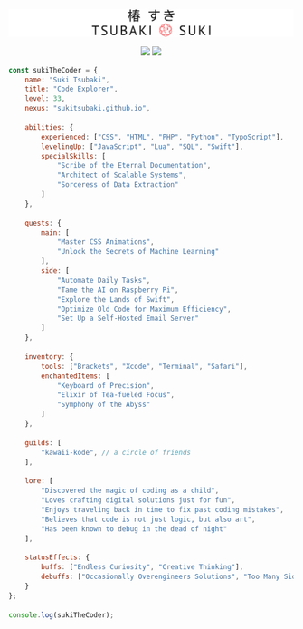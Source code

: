 ![Name banner](banner2.png)
<p align="center">
  <a href="https://github.com/anuraghazra/github-readme-stats"><img src="https://github-stats-omega-ebon.vercel.app/api?username=sukitsubaki&layout=donut&show_icons=true&number_format=short&bg_color=ffffff&border_color=ffffff&icon_color=f2487b&&title_color=f2487b&text_color=1f2328&count_private=true&include_all_commits=true&rank_icon=github&hide_title=true&cache_seconds=32400" height="180px" width="auto" /></a>
  <a href="https://github.com/anuraghazra/github-readme-stats"><img src="https://github-stats-omega-ebon.vercel.app/api/top-langs/?username=sukitsubaki&layout=compact&bg_color=ffffff&border_color=ffffff&title_color=f2487b&text_color=1f2328&size_weight=0.5&count_weight=0.5&count_private=true&include_all_commits=true&custom_title=Code%20Composition&cache_seconds=32400" height="160px" width="auto" /></a>
</p>

```javascript
const sukiTheCoder = {
    name: "Suki Tsubaki",
    title: "Code Explorer",
    level: 33,
    nexus: "sukitsubaki.github.io",
    
    abilities: {
        experienced: ["CSS", "HTML", "PHP", "Python", "TypoScript"],
        levelingUp: ["JavaScript", "Lua", "SQL", "Swift"],
        specialSkills: [
            "Scribe of the Eternal Documentation",
            "Architect of Scalable Systems",
            "Sorceress of Data Extraction"
        ]
    },

    quests: {
        main: [
            "Master CSS Animations",
            "Unlock the Secrets of Machine Learning"
        ],
        side: [
            "Automate Daily Tasks",
            "Tame the AI on Raspberry Pi",
            "Explore the Lands of Swift",
            "Optimize Old Code for Maximum Efficiency",
            "Set Up a Self-Hosted Email Server"
        ]
    },

    inventory: {
        tools: ["Brackets", "Xcode", "Terminal", "Safari"],
        enchantedItems: [
            "Keyboard of Precision",
            "Elixir of Tea-fueled Focus",
            "Symphony of the Abyss"
        ]
    },

    guilds: [
        "kawaii-kode", // a circle of friends
    ],

    lore: [
        "Discovered the magic of coding as a child",
        "Loves crafting digital solutions just for fun",
        "Enjoys traveling back in time to fix past coding mistakes",
        "Believes that code is not just logic, but also art",
        "Has been known to debug in the dead of night"
    ],

    statusEffects: {
        buffs: ["Endless Curiosity", "Creative Thinking"],
        debuffs: ["Occasionally Overengineers Solutions", "Too Many Side Projects"]
    }
};

console.log(sukiTheCoder);
```

<!--
**sukitsubaki/sukitsubaki** is a ✨ _special_ ✨ repository because its `README.md` (this file) appears on your GitHub profile.

Here are some ideas to get you started:

- 🔭 I’m currently working on ...
- 🌱 I’m currently learning ...
- 👯 I’m looking to collaborate on ...
- 🤔 I’m looking for help with ...
- 💬 Ask me about ...
- 📫 How to reach me: ...
- 😄 Pronouns: ...
- ⚡ Fun fact: ...
-->
